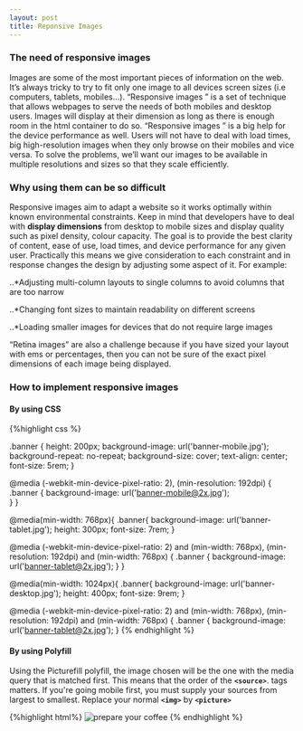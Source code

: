 ```yaml
---
layout: post
title: Reponsive Images
---
```


### The need of responsive images

Images are some of the most important pieces of information on the web. It’s always tricky to try to fit only one image to all devices screen sizes (i.e computers, tablets, mobiles…). “Responsive images ” is a set of technique that allows webpages to serve the needs of both mobiles and desktop users. Images will display at their dimension as long as there is enough room in the html container to do so. “Responsive images ” is a big help for the device performance as well. Users will not have to deal with load times, big high-resolution images when they only browse on their mobiles and vice versa. To solve the problems, we’ll want our images to be available in multiple resolutions and sizes so that they scale efficiently.

### Why using them can be so difficult

Responsive images aim to adapt a website so it works optimally within known environmental constraints. Keep in mind that developers have to deal with **display dimensions** from desktop to mobile sizes and display quality such as pixel density, colour capacity. The goal is to provide the best clarity of content, ease of use, load times, and device performance for any given user. Practically this means we give consideration to each constraint and in response changes the design by adjusting some aspect of it. For example:

..*Adjusting multi-column layouts to single columns to avoid columns that are too narrow

..*Changing font sizes to maintain readability on different screens

..*Loading smaller images for devices that do not require large images

 “Retina images” are also a challenge because if you have sized your layout with ems or percentages, then you can not be sure of the exact pixel dimensions of each image being displayed.


### How to implement responsive images

#### By using CSS
{%highlight css %}
<!--mobile-->
.banner {
  height: 200px;
  background-image: url('banner-mobile.jpg');
  background-repeat: no-repeat;
  background-size: cover;
  text-align: center;
  font-size: 5rem;
}
<!--high res mobile-->
@media (-webkit-min-device-pixel-ratio: 2), (min-resolution: 192dpi) {
   .banner {
    background-image: url('banner-mobile@2x.jpg');    
   }
}

<!--tablet-->
@media(min-width: 768px){
   .banner{
    background-image: url('banner-tablet.jpg');
    height: 300px;
    font-size: 7rem;
}
<!--high res tablet-->
@media (-webkit-min-device-pixel-ratio: 2) and (min-width: 768px),
   (min-resolution: 192dpi) and (min-width: 768px) {
   .banner {
    background-image: url('banner-tablet@2x.jpg');
   }
}

<!--desktop-->
@media(min-width: 1024px){
   .banner{
    background-image: url('banner-desktop.jpg');
    height: 400px;
    font-size: 9rem;
}
<!--high res desktop-->
@media (-webkit-min-device-pixel-ratio: 2) and (min-width: 768px),
   (min-resolution: 192dpi) and (min-width: 768px) {
   .banner {
    background-image: url('banner-tablet@2x.jpg');
}
{% endhighlight %}

#### By using Polyfill
Using the Picturefill polyfill, the image chosen will be the one with the media query that is matched first. This means that the order of the **`<source>`**. tags matters. If you're going mobile first, you must supply your sources from largest to smallest.
Replace your normal **`<img>`** by **`<picture>`**

{%highlight html%}
<picture>
   <source media="(min-width:1024px)" srcset="banner-desktop.jpg, banner-desktop@2x.jpg 2x"></source>
   <source media="(min-width:768px)" srcset="banner-tablet.jpg, banner-tablet@2x.jpg 2x"></source>
   <img srcset="banner-mobile.jpg, banner-mobile@2x.jpg 2x" alt="prepare your coffee">
</picture>
{% endhighlight %}
